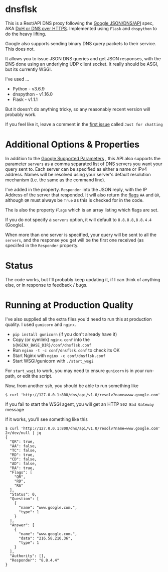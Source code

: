 # dnsflsk

This is a Rest/API DNS proxy following the [Google JSON/DNS/API](https://developers.google.com/speed/public-dns/docs/doh/json) spec,
AKA [DoH or DNS over HTTPS](https://developers.google.com/speed/public-dns/docs/doh/index).  Implemented using `Flask` and `dnspython` to do the heavy lifting.

Google also supports sending binary DNS query packets to their service. This does not.

It allows you to issue JSON DNS queries and get JSON responses, with the DNS done using an 
underlying UDP client socket.  It really should be ASGI, but its currently WSGI.

I've used ...

* Python - v3.6.9
* dnspython - v1.16.0
* Flask - v1.1.1

But it doesn't do anything tricky, so any reasonably recent version will probably work.

If you feel like it, leave a comment in the [first issue](https://github.com/james-stevens/dnsflsk/issues/1) called `Just for chatting`



# Additional Options & Properties

In addition to the [Google Supported Parameters](https://developers.google.com/speed/public-dns/docs/doh/json#supported_parameters)
, this API also supports the parameter `servers` as a comma separated list of DNS servers you want your query sent to.
Each server can be specified as either a name or IPv4 address. Names will be resolved using your server's default resolution mechanism
(i.e. the same as the command line).

I've added in the property. `Responder` into the JSON reply, with the IP Address of the server that responded.
It will also return the [flags](https://tools.ietf.org/html/rfc2065#section-6.1) `AA` and `QR`,
although `QR` must always be `True` as this is checked for in the code.

The is also the property `Flags` which is an array listing which flags are set.

If you do not specify a `servers` option, it will default to `8.8.8.8,8.8.4.4` (Google).

When more than one server is specified, your query will be sent to all the `servers`, and the
response you get will be the first one received (as speciifed in the `Responder` property.


# Status

The code works, but I'll probably keep updating it, if I can think of anything else, or in response to feedback / bugs.



# Running at Production Quality

I've also supplied all the extra files you'd need to run this at production quality. I used `gunicorn` and `nginx`.

* `pip install gunicorn` (if you don't already have it)
* Copy (or symlink) `nginx.conf` into the `${NGINX_BASE_DIR}/conf/dnsflsk.conf`
* Run `nginx -t -c conf/dnsflsk.conf` to check its OK
* Start Nginx with `nginx -c conf/dnsflsk.conf`
* Start WSGI/gunicorn with `./start_wsgi`

For `start_wsgi` to work, you may need to ensure `gunicorn` is in your run-path, or edit the script.

Now, from another ssh, you should be able to run something like

```
$ curl 'http://127.0.0.1:800/dns/api/v1.0/resolv?name=www.google.com'
```
If you fail to start the WSGI agent, you will get an HTTP `502 Bad Gateway` message

If it works, you'll see something like this
```
$ curl 'http://127.0.0.1:800/dns/api/v1.0/resolv?name=www.google.com' 2>/dev/null | jq
{
  "QR": true,
  "AA": false,
  "TC": false,
  "RD": true,
  "CD": false,
  "AD": false,
  "RA": true,
  "Flags": [
    "QR",
    "RD",
    "RA"
  ],
  "Status": 0,
  "Question": [
    {
      "name": "www.google.com.",
      "type": 1
    }
  ],
  "Answer": [
    {
      "name": "www.google.com.",
      "data": "216.58.210.36",
      "type": 1
    }
  ],
  "Authority": [],
  "Responder": "8.8.4.4"
}
```

